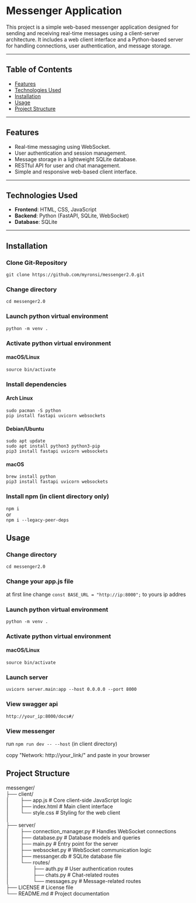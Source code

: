 # Messenger Application

This project is a simple web-based messenger application designed for sending and receiving real-time messages using a client-server architecture. It includes a web client interface and a Python-based server for handling connections, user authentication, and message storage.

---

## Table of Contents
- [Features](#features)
- [Technologies Used](#technologies-used)
- [Installation](#installation)
- [Usage](#usage)
- [Project Structure](#project-structure)

---

## Features
- Real-time messaging using WebSocket.
- User authentication and session management.
- Message storage in a lightweight SQLite database.
- RESTful API for user and chat management.
- Simple and responsive web-based client interface.

---

## Technologies Used
- **Frontend**: HTML, CSS, JavaScript
- **Backend**: Python (FastAPI, SQLite, WebSocket)
- **Database**: SQLite

---

## Installation

### Clone Git-Repository
`git clone https://github.com/myronsi/messenger2.0.git`

### Change directory
`cd messenger2.0`


### Launch python virtual environment
`python -m venv .`

### Activate python virtual environment
#### macOS/Linux
`source bin/activate`

### Install dependencies

#### Arch Linux
`sudo pacman -S python`<br>
`pip install fastapi uvicorn websockets`

#### Debian/Ubuntu
`sudo apt update`<br>
`sudo apt install python3 python3-pip`<br>
`pip3 install fastapi uvicorn websockets`

#### macOS
`brew install python`<br>
`pip3 install fastapi uvicorn websockets`

### Install npm (in client directory only)

`npm i`<br>
or<br>
`npm i --legacy-peer-deps`<br>

## Usage

### Change directory
`cd messenger2.0`

### Change your app.js file

at first line change `const BASE_URL = "http://ip:8000";` to yours ip addres

### Launch python virtual environment
`python -m venv .`

### Activate python virtual environment
#### macOS/Linux
`source bin/activate`

### Launch server
`uvicorn server.main:app --host 0.0.0.0 --port 8000`

### View swagger api
`http://your_ip:8000/docs#/`

### View messenger
run `npm run dev -- --host` (in client directory)

copy "Network: http://your_link/" and paste in your browser


## Project Structure
messenger/<br>
├── client/<br>
│⠀⠀⠀├── app.js             # Core client-side JavaScript logic<br>
│⠀⠀⠀├── index.html         # Main client interface<br>
│⠀⠀⠀└── style.css          # Styling for the web client<br>
│   <br>
├── server/<br>
│⠀⠀⠀├── connection_manager.py  # Handles WebSocket connections<br>
│⠀⠀⠀├── database.py            # Database models and queries<br>
│⠀⠀⠀├── main.py                # Entry point for the server<br>
│⠀⠀⠀├── websocket.py           # WebSocket communication logic<br>
│⠀⠀⠀├── messanger.db           # SQLite database file<br>
│⠀⠀⠀└── routes/<br>
│   ⠀⠀⠀⠀⠀⠀├── auth.py            # User authentication routes<br>
│   ⠀⠀⠀⠀⠀⠀├── chats.py           # Chat-related routes<br>
│   ⠀⠀⠀⠀⠀⠀└── messages.py        # Message-related routes<br>
├── LICENSE                 # License file<br>
└── README.md               # Project documentation
